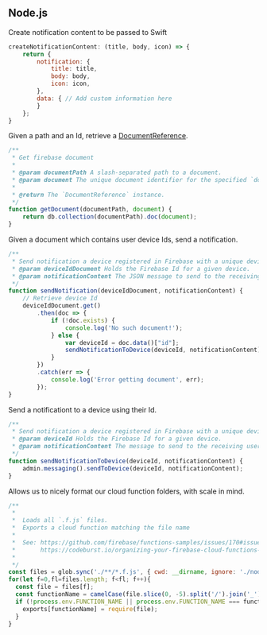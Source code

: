 ## Node.js

Create notification content to be passed to Swift

```javascript
createNotificationContent: (title, body, icon) => {
    return {
        notification: {
            title: title,
            body: body,
            icon: icon,
        },
        data: { // Add custom information here
        }
    };
}
```

Given a path and an Id, retrieve a [DocumentReference](https://firebase.google.com/docs/reference/js/firebase.firestore.DocumentReference).

```javascript
/**
 * Get firebase document
 * 
 * @param documentPath A slash-separated path to a document.
 * @param document The unique document identifier for the specified `documentPath`.
 * 
 * @return The `DocumentReference` instance.
 */
function getDocument(documentPath, document) {
    return db.collection(documentPath).doc(document);
}
```

Given a document which contains user device Ids, send a notification.

```javascript
/**
 * Send notification a device registered in Firebase with a unique device Id.
 * @param deviceIdDocument Holds the Firebase Id for a given device.
 * @param notificationContent The JSON message to send to the receiving user.
 */
function sendNotification(deviceIdDocument, notificationContent) {
    // Retrieve device Id
    deviceIdDocument.get()
        .then(doc => {
            if (!doc.exists) {
                console.log('No such document!');
            } else {
                var deviceId = doc.data()["id"];
                sendNotificationToDevice(deviceId, notificationContent);
            }
        })
        .catch(err => {
            console.log('Error getting document', err);
        });
}
```

Send a notificationt to a device using their Id.

```javascript
/**
 * Send notification a device registered in Firebase with a unique device Id.
 * @param deviceId Holds the Firebase Id for a given device.
 * @param notificationContent The message to send to the receiving user.
 */
function sendNotificationToDevice(deviceId, notificationContent) {
    admin.messaging().sendToDevice(deviceId, notificationContent);
}
```

Allows us to nicely format our cloud function folders, with scale in mind.

```javascript
/**
 * 
 *  Loads all `.f.js` files.
 *  Exports a cloud function matching the file name
 * 
 *  See: https://github.com/firebase/functions-samples/issues/170#issuecomment-325118145
 *       https://codeburst.io/organizing-your-firebase-cloud-functions-67dc17b3b0da
 *       
 */
const files = glob.sync('./**/*.f.js', { cwd: __dirname, ignore: './node_modules/**'});
for(let f=0,fl=files.length; f<fl; f++){
  const file = files[f];
  const functionName = camelCase(file.slice(0, -5).split('/').join('_')); // Strip off '.f.js'
  if (!process.env.FUNCTION_NAME || process.env.FUNCTION_NAME === functionName) {
    exports[functionName] = require(file);
  }
}
```